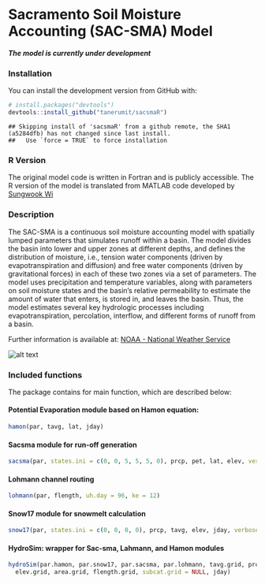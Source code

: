 
Sacramento Soil Moisture Accounting (SAC-SMA) Model
===================================================

***The model is currently under development***

### Installation

You can install the development version from GitHub with:

``` r
# install.packages("devtools")
devtools::install_github("tanerumit/sacsmaR")
```

    ## Skipping install of 'sacsmaR' from a github remote, the SHA1 (a5284dfb) has not changed since last install.
    ##   Use `force = TRUE` to force installation

### R Version

The original model code is written in Fortran and is publicly accessible. The R version of the model is translated from MATLAB code developed by [Sungwook Wi](https://github.com/sungwookwi)

### Description

The SAC-SMA is a continuous soil moisture accounting model with spatially lumped parameters that simulates runoff within a basin. The model divides the basin into lower and upper zones at different depths, and defines the distribution of moisture, i.e., tension water components (driven by evapotranspiration and diffusion) and free water components (driven by gravitational forces) in each of these two zones via a set of parameters. The model uses precipitation and temperature variables, along with parameters on soil moisture states and the basin’s relative permeability to estimate the amount of water that enters, is stored in, and leaves the basin. Thus, the model estimates several key hydrologic processes including evapotranspiration, percolation, interflow, and different forms of runoff from a basin.

Further information is available at: [NOAA - National Weather Service](http://www.nws.noaa.gov/oh/hrl/nwsrfs/users_manual/part2/_pdf/23sacsma.pdf)

![alt text](http://www.appsolutelydigital.com/ModelPrimer/images/image79.jpeg "SAC-SMA model")

### Included functions

The package contains for main function, which are described below:

#### Potential Evaporation module based on Hamon equation:

``` r
hamon(par, tavg, lat, jday)
```

#### Sacsma module for run-off generation

``` r
sacsma(par, states.ini = c(0, 0, 5, 5, 5, 0), prcp, pet, lat, elev, verbose = FALSE)
```

#### Lohmann channel routing

``` r
lohmann(par, flength, uh.day = 96, ke = 12)
```

#### Snow17 module for snowmelt calculation

``` r
snow17(par, states.ini = c(0, 0, 0, 0), prcp, tavg, elev, jday, verbose = FALSE)
```

#### HydroSim: wrapper for Sac-sma, Lahmann, and Hamon modules

``` r
hydroSim(par.hamon, par.snow17, par.sacsma, par.lohmann, tavg.grid, prcp.grid, lat.grid, 
  elev.grid, area.grid, flength.grid, subcat.grid = NULL, jday)
```
